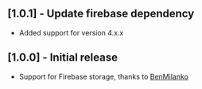 ## [1.0.1] - Update firebase dependency
* Added support for version 4.x.x

## [1.0.0] - Initial release

* Support for Firebase storage, thanks to [BenMilanko](https://github.com/bpmil3)
